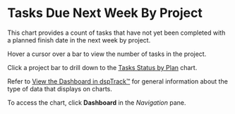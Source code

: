 # Tasks Due Next Week By Project

This chart provides a count of tasks that have not yet been completed
with a planned finish date in the next week by project.

Hover a cursor over a bar to view the number of tasks in the project.

Click a project bar to drill down to the [Tasks Status by
Plan](Task_Status_by_Plan.htm) chart.

Refer to [View the Dashboard in
dspTrack™](../Use_Cases/View_Dashboards_in_dspTrack.htm) for general
information about the type of data that displays on charts.

To access the chart, click **Dashboard** in the *Navigation* pane.
